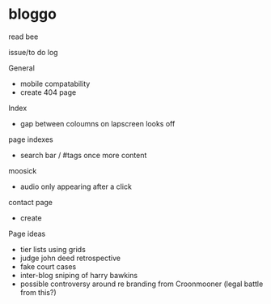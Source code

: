 # bloggo
read bee


issue/to do log 

General 
- mobile compatability 
- create 404 page 

Index
- gap between coloumns on lapscreen looks off

page indexes 
- search bar / #tags once more content 


moosick
- audio only appearing after a click

contact page
- create



Page ideas 
- tier lists using grids 
- judge john deed retrospective 
- fake court cases 
- inter-blog sniping of harry bawkins
- possible controversy around re branding from Croonmooner (legal battle from this?)








